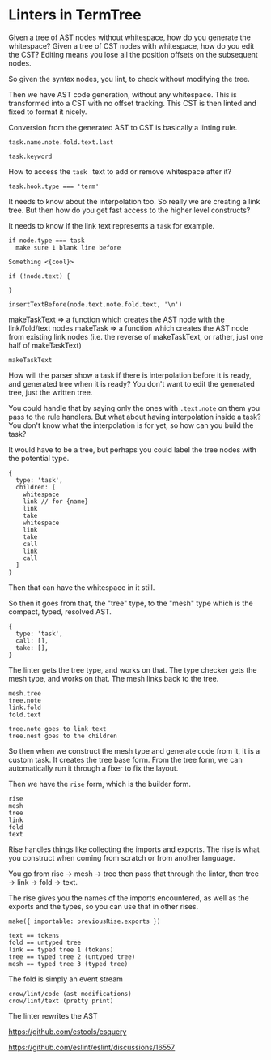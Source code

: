 # Linters in TermTree

Given a tree of AST nodes without whitespace, how do you generate the
whitespace? Given a tree of CST nodes with whitespace, how do you edit
the CST? Editing means you lose all the position offsets on the
subsequent nodes.

So given the syntax nodes, you lint, to check without modifying the
tree.

Then we have AST code generation, without any whitespace. This is
transformed into a CST with no offset tracking. This CST is then linted
and fixed to format it nicely.

Conversion from the generated AST to CST is basically a linting rule.

    task.name.note.fold.text.last

    task.keyword

How to access the `task ` text to add or remove whitespace after it?

    task.hook.type === 'term'

It needs to know about the interpolation too. So really we are creating
a link tree. But then how do you get fast access to the higher level
constructs?

It needs to know if the link text represents a `task` for example.

    if node.type === task
      make sure 1 blank line before

    Something <{cool}>

    if (!node.text) {

    }

    insertTextBefore(node.text.note.fold.text, '\n')

makeTaskText => a function which creates the AST node with the
link/fold/text nodes makeTask => a function which creates the AST node
from existing link nodes (i.e. the reverse of makeTaskText, or rather,
just one half of makeTaskText)

    makeTaskText

How will the parser show a task if there is interpolation before it is
ready, and generated tree when it is ready? You don't want to edit the
generated tree, just the written tree.

You could handle that by saying only the ones with `.text.note` on them
you pass to the rule handlers. But what about having interpolation
inside a task? You don't know what the interpolation is for yet, so how
can you build the task?

It would have to be a tree, but perhaps you could label the tree nodes
with the potential type.

    {
      type: 'task',
      children: [
        whitespace
        link // for {name}
        link
        take
        whitespace
        link
        take
        call
        link
        call
      ]
    }

Then that can have the whitespace in it still.

So then it goes from that, the "tree" type, to the "mesh" type which is
the compact, typed, resolved AST.

    {
      type: 'task',
      call: [],
      take: [],
    }

The linter gets the tree type, and works on that. The type checker gets
the mesh type, and works on that. The mesh links back to the tree.

    mesh.tree
    tree.note
    link.fold
    fold.text

    tree.note goes to link text
    tree.nest goes to the children

So then when we construct the mesh type and generate code from it, it is
a custom task. It creates the tree base form. From the tree form, we can
automatically run it through a fixer to fix the layout.

Then we have the `rise` form, which is the builder form.

    rise
    mesh
    tree
    link
    fold
    text

Rise handles things like collecting the imports and exports. The rise is
what you construct when coming from scratch or from another language.

You go from rise -> mesh -> tree then pass that through the linter, then
tree -> link -> fold -> text.

The rise gives you the names of the imports encountered, as well as the
exports and the types, so you can use that in other rises.

    make({ importable: previousRise.exports })

    text == tokens
    fold == untyped tree
    link == typed tree 1 (tokens)
    tree == typed tree 2 (untyped tree)
    mesh == typed tree 3 (typed tree)

The fold is simply an event stream

    crow/lint/code (ast modifications)
    crow/lint/text (pretty print)

The linter rewrites the AST

https://github.com/estools/esquery

https://github.com/eslint/eslint/discussions/16557
